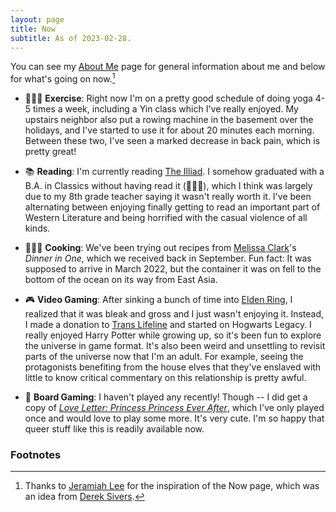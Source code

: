 ```yaml
---
layout: page
title: Now
subtitle: As of 2023-02-28.
---
```


You can see my [About Me](/about-me) page for general information about me and below for what's going on now.[^1]

* 🧘🏼‍♂️ **Exercise**: Right now I'm on a pretty good schedule of doing yoga 4-5 times a week, including a Yin class which I've really enjoyed. My upstairs neighbor also put a rowing machine in the basement over the holidays, and I've started to use it for about 20 minutes each morning. Between these two, I've seen a marked decrease in back pain, which is pretty great!

* 📚 **Reading**: I'm currently reading [The Illiad](https://shop.penguin.co.uk/products/the-iliad-by-homer). I somehow graduated with a B.A. in Classics without having read it (🤷🏼‍♂️)️, which I think was largely due to my 8th grade teacher saying it wasn't really worth it. I've been alternating between enjoying finally getting to read an important part of Western Literature and being horrified with the casual violence of all kinds.

* 👨🏼‍🍳 **Cooking**: We've been trying out recipes from [Melissa Clark](https://www.melissaclark.net)'s _Dinner in One_, which we received back in September. Fun fact: It was supposed to arrive in March 2022, but the container it was on fell to the bottom of the ocean on its way from East Asia. 

* 🎮 **Video Gaming**: After sinking a bunch of time into [Elden Ring](https://en.bandainamcoent.eu/elden-ring/elden-ring), I realized that it was bleak and gross and I just wasn't enjoying it. Instead, I made a donation to [Trans Lifeline](https://translifeline.org) and started on Hogwarts Legacy. I really enjoyed Harry Potter while growing up, so it's been fun to explore the universe in game format. It's also been weird and unsettling to revisit parts of the universe now that I'm an adult. For example, seeing the protagonists benefiting from the house elves that they've enslaved with little to know critical commentary on this relationship is pretty awful.

* 🎲 **Board Gaming**: I haven't played any recently! Though -- I did get a copy of _[Love Letter: Princess Princess Ever After](https://renegadegamestudios.com/love-letter-princess-princess-ever-after/)_, which I've only played once and would love to play some more. It's very cute. I'm so happy that queer stuff like this is readily available now.


### Footnotes

[^1]: Thanks to [Jeramiah Lee](https://www.jeremiahlee.com/now/) for the inspiration of the Now page, which was an idea from [Derek Sivers](https://nownownow.com/about).